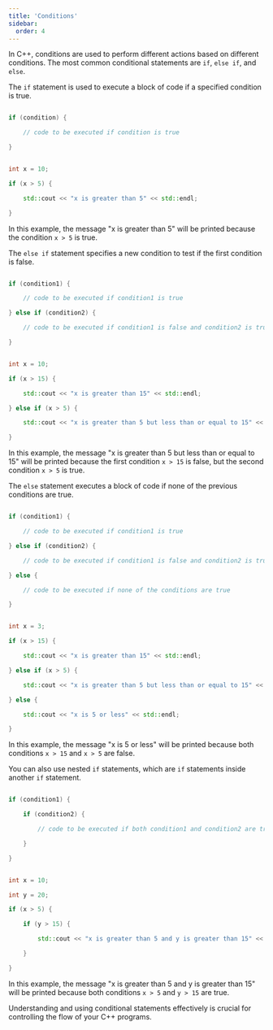 ```yaml
---
title: 'Conditions'
sidebar:
  order: 4
---
```


 In C++, conditions are used to perform different actions based on different conditions. The most common conditional statements are `if`, `else if`, and `else`.





The `if` statement is used to execute a block of code if a specified condition is true.



```cpp

if (condition) {

    // code to be executed if condition is true

}

```





```cpp

int x = 10;

if (x > 5) {

    std::cout << "x is greater than 5" << std::endl;

}

```



In this example, the message "x is greater than 5" will be printed because the condition `x > 5` is true.





The `else if` statement specifies a new condition to test if the first condition is false.



```cpp

if (condition1) {

    // code to be executed if condition1 is true

} else if (condition2) {

    // code to be executed if condition1 is false and condition2 is true

}

```





```cpp

int x = 10;

if (x > 15) {

    std::cout << "x is greater than 15" << std::endl;

} else if (x > 5) {

    std::cout << "x is greater than 5 but less than or equal to 15" << std::endl;

}

```



In this example, the message "x is greater than 5 but less than or equal to 15" will be printed because the first condition `x > 15` is false, but the second condition `x > 5` is true.





The `else` statement executes a block of code if none of the previous conditions are true.



```cpp

if (condition1) {

    // code to be executed if condition1 is true

} else if (condition2) {

    // code to be executed if condition1 is false and condition2 is true

} else {

    // code to be executed if none of the conditions are true

}

```





```cpp

int x = 3;

if (x > 15) {

    std::cout << "x is greater than 15" << std::endl;

} else if (x > 5) {

    std::cout << "x is greater than 5 but less than or equal to 15" << std::endl;

} else {

    std::cout << "x is 5 or less" << std::endl;

}

```



In this example, the message "x is 5 or less" will be printed because both conditions `x > 15` and `x > 5` are false.





You can also use nested `if` statements, which are `if` statements inside another `if` statement.



```cpp

if (condition1) {

    if (condition2) {

        // code to be executed if both condition1 and condition2 are true

    }

}

```





```cpp

int x = 10;

int y = 20;

if (x > 5) {

    if (y > 15) {

        std::cout << "x is greater than 5 and y is greater than 15" << std::endl;

    }

}

```



In this example, the message "x is greater than 5 and y is greater than 15" will be printed because both conditions `x > 5` and `y > 15` are true.



Understanding and using conditional statements effectively is crucial for controlling the flow of your C++ programs.